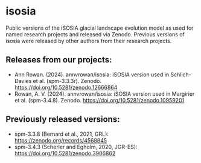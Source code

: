# isosia
Public versions of the iSOSIA glacial landscape evolution model as used for named research projects and released via Zenodo. Previous versions of isosia were released by other authors from their research projects.

## Releases from our projects:
- Ann Rowan. (2024). annvrowan/isosia: iSOSIA version used in Schlich-Davies et al. (spm-3.3.3r). Zenodo. https://doi.org/10.5281/zenodo.12666864
- Rowan, A. V. (2024). annvrowan/isosia: iSOSIA version used in Margirier et al. (spm-3.4.8). Zenodo. https://doi.org/10.5281/zenodo.10959201

## Previously released versions:
- spm-3.3.8 (Bernard et al., 2021, GRL): https://zenodo.org/records/4568845
- spm-3.4.3 (Scherler and Egholm, 2020, JGR-ES): https://doi.org/10.5281/zenodo.3906862